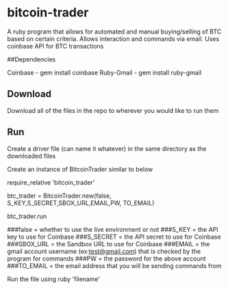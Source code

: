 # bitcoin-trader
A ruby program that allows for automated and manual buying/selling of BTC based on certain criteria. Allows interaction and commands via email. Uses coinbase API for BTC transactions

##Dependencies

Coinbase - gem install coinbase
Ruby-Gmail - gem install ruby-gmail

## Download
Download all of the files in the repo to wherever you would like to run them

## Run
Create a driver file (can name it whatever) in the same directory as the downloaded files

Create an instance of BitcoinTrader similar to below

require_relative 'bitcoin_trader'

btc_trader = BitcoinTrader.new(false, S_KEY,S_SECRET,SBOX_URL,EMAIL,PW, TO_EMAIL)

btc_trader.run


###false = whether to use the live environment or not
###S_KEY = the API key to use for Coinbase
###S_SECRET = the API secret to use for Coinbase
###SBOX_URL = the Sandbox URL to use for Coinbase
###EMAIL = the gmail account username (ex:test@gmail.com) that is checked by the program for commands
###PW = the password for the above account
###TO_EMAIL = the email address that you will be sending commands from

Run the file using ruby 'filename'
